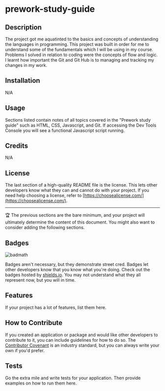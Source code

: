 # prework-study-guide


## Description

The project got me aquatinted to the basics and concepts of understanding the languages in programming. This project was built in order for me to understand some of the fundamentals which I will be using in my course. Problems I solved in relation to coding were the concepts of flow and logic. I learnt how important the Git and Git Hub is to managing and tracking my changes in my work. 



## Installation

N/A

## Usage

Sections listed contain notes of all topics covered in the "Prework study guide" such as HTML, CSS, Javascript, and Git. If accessing the Dev Tools Console you will see a functional Javascript script running.

## Credits

N/A

## License

The last section of a high-quality README file is the license. This lets other developers know what they can and cannot do with your project. If you need help choosing a license, refer to [https://choosealicense.com/](https://choosealicense.com/).

---

🏆 The previous sections are the bare minimum, and your project will ultimately determine the content of this document. You might also want to consider adding the following sections.

## Badges

![badmath](https://img.shields.io/github/languages/top/nielsenjared/badmath)

Badges aren't necessary, but they demonstrate street cred. Badges let other developers know that you know what you're doing. Check out the badges hosted by [shields.io](https://shields.io/). You may not understand what they all represent now, but you will in time.

## Features

If your project has a lot of features, list them here.

## How to Contribute

If you created an application or package and would like other developers to contribute to it, you can include guidelines for how to do so. The [Contributor Covenant](https://www.contributor-covenant.org/) is an industry standard, but you can always write your own if you'd prefer.

## Tests

Go the extra mile and write tests for your application. Then provide examples on how to run them here.